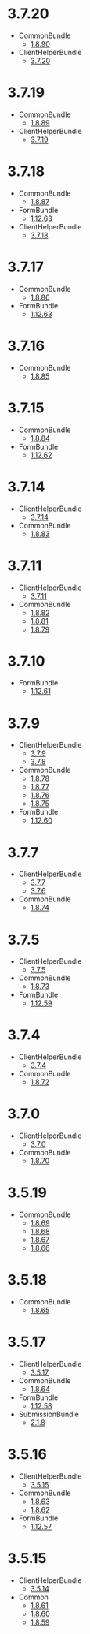 # 3.7.20
- CommonBundle
  - [1.8.90](https://github.com/ems-project/EMSCommonBundle/releases/tag/1.8.90)
- ClientHelperBundle
  - [3.7.20](https://github.com/ems-project/EMSClientHelperBundle/releases/tag/3.7.20)

# 3.7.19
- CommonBundle
  - [1.8.89](https://github.com/ems-project/EMSCommonBundle/releases/tag/1.8.89)
- ClientHelperBundle
  - [3.7.19](https://github.com/ems-project/EMSClientHelperBundle/releases/tag/3.7.19)

# 3.7.18
- CommonBundle
  - [1.8.87](https://github.com/ems-project/EMSCommonBundle/releases/tag/1.8.87)
- FormBundle
  - [1.12.63](https://github.com/ems-project/EMSFormBundle/releases/tag/1.12.66)
- ClientHelperBundle
  - [3.7.18](https://github.com/ems-project/EMSClientHelperBundle/releases/tag/3.7.18)

# 3.7.17
- CommonBundle
  - [1.8.86](https://github.com/ems-project/EMSCommonBundle/releases/tag/1.8.86)
- FormBundle
  - [1.12.63](https://github.com/ems-project/EMSFormBundle/releases/tag/1.12.63)

# 3.7.16
- CommonBundle
  - [1.8.85](https://github.com/ems-project/EMSCommonBundle/releases/tag/1.8.85)

# 3.7.15
- CommonBundle
  - [1.8.84](https://github.com/ems-project/EMSCommonBundle/releases/tag/1.8.84)
- FormBundle
  - [1.12.62](https://github.com/ems-project/EMSFormBundle/releases/tag/1.12.62)

# 3.7.14
- ClientHelperBundle
  - [3.7.14](https://github.com/ems-project/EMSClientHelperBundle/releases/tag/3.7.14)
- CommonBundle
  - [1.8.83](https://github.com/ems-project/EMSCommonBundle/releases/tag/1.8.83)

# 3.7.11
- ClientHelperBundle
  - [3.7.11](https://github.com/ems-project/EMSClientHelperBundle/releases/tag/3.7.11)
- CommonBundle
  - [1.8.82](https://github.com/ems-project/EMSCommonBundle/releases/tag/1.8.82)
  - [1.8.81](https://github.com/ems-project/EMSCommonBundle/releases/tag/1.8.81)
  - [1.8.79](https://github.com/ems-project/EMSCommonBundle/releases/tag/1.8.79)

# 3.7.10
- FormBundle
    - [1.12.61](https://github.com/ems-project/EMSFormBundle/releases/tag/1.12.61)
  
# 3.7.9
- ClientHelperBundle
    - [3.7.9](https://github.com/ems-project/EMSClientHelperBundle/releases/tag/3.7.9)
    - [3.7.8](https://github.com/ems-project/EMSClientHelperBundle/releases/tag/3.7.8)
- CommonBundle
    - [1.8.78](https://github.com/ems-project/EMSCommonBundle/releases/tag/1.8.78)
    - [1.8.77](https://github.com/ems-project/EMSCommonBundle/releases/tag/1.8.77)
    - [1.8.76](https://github.com/ems-project/EMSCommonBundle/releases/tag/1.8.76)
    - [1.8.75](https://github.com/ems-project/EMSCommonBundle/releases/tag/1.8.75)
- FormBundle
  - [1.12.60](https://github.com/ems-project/EMSFormBundle/releases/tag/1.12.60)

# 3.7.7
- ClientHelperBundle
    - [3.7.7](https://github.com/ems-project/EMSClientHelperBundle/releases/tag/3.7.7)
    - [3.7.6](https://github.com/ems-project/EMSClientHelperBundle/releases/tag/3.7.6)
- CommonBundle
    - [1.8.74](https://github.com/ems-project/EMSCommonBundle/releases/tag/1.8.73)

# 3.7.5
- ClientHelperBundle
    - [3.7.5](https://github.com/ems-project/EMSClientHelperBundle/releases/tag/3.7.5)
- CommonBundle
    - [1.8.73](https://github.com/ems-project/EMSCommonBundle/releases/tag/1.8.73)
- FormBundle
    - [1.12.59](https://github.com/ems-project/EMSFormBundle/releases/tag/1.12.59)

# 3.7.4
- ClientHelperBundle
    - [3.7.4](https://github.com/ems-project/EMSClientHelperBundle/releases/tag/3.7.4)
- CommonBundle
    - [1.8.72](https://github.com/ems-project/EMSCommonBundle/releases/tag/1.8.72)

# 3.7.0
- ClientHelperBundle
    - [3.7.0](https://github.com/ems-project/EMSClientHelperBundle/releases/tag/3.7.0)
- CommonBundle
    - [1.8.70](https://github.com/ems-project/EMSCommonBundle/releases/tag/1.8.70)

# 3.5.19
- CommonBundle
    - [1.8.69](https://github.com/ems-project/EMSCommonBundle/releases/tag/1.8.69)
    - [1.8.68](https://github.com/ems-project/EMSCommonBundle/releases/tag/1.8.68)
    - [1.8.67](https://github.com/ems-project/EMSCommonBundle/releases/tag/1.8.67)
    - [1.8.66](https://github.com/ems-project/EMSCommonBundle/releases/tag/1.8.66)

# 3.5.18
- CommonBundle
    - [1.8.65](https://github.com/ems-project/EMSCommonBundle/releases/tag/1.8.65)

# 3.5.17
- ClientHelperBundle
    - [3.5.17](https://github.com/ems-project/EMSClientHelperBundle/releases/tag/3.5.17)
- CommonBundle
    - [1.8.64](https://github.com/ems-project/EMSCommonBundle/releases/tag/1.8.64)
- FormBundle
    - [1.12.58](https://github.com/ems-project/EMSFormBundle/releases/tag/1.12.58)
- SubmissionBundle
    - [2.1.8](https://github.com/ems-project/EMSSubmissionBundle/releases/tag/2.1.8)

# 3.5.16
- ClientHelperBundle
    - [3.5.15](https://github.com/ems-project/EMSClientHelperBundle/releases/tag/3.5.15)
- CommonBundle
    - [1.8.63](https://github.com/ems-project/EMSCommonBundle/releases/tag/1.8.63)
    - [1.8.62](https://github.com/ems-project/EMSCommonBundle/releases/tag/1.8.62)
- FormBundle
    - [1.12.57](https://github.com/ems-project/EMSFormBundle/releases/tag/1.12.57)

# 3.5.15
- ClientHelperBundle
    - [3.5.14](https://github.com/ems-project/EMSClientHelperBundle/releases/tag/3.5.14)
- Common 
    - [1.8.61](https://github.com/ems-project/EMSCommonBundle/releases/tag/1.8.61)
    - [1.8.60](https://github.com/ems-project/EMSCommonBundle/releases/tag/1.8.60)
    - [1.8.59](https://github.com/ems-project/EMSCommonBundle/releases/tag/1.8.59)
